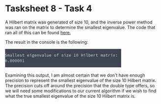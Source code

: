 # Tasksheet 8 - Task 4

A Hilbert matrix was generated of size 10, and the inverse power method was ran on the matrix to determine the smallest eigenvalue. The code that ran all of this can be found [here.](../../software/eigen/inversepowermethod_hilbert10.c)

The result in the console is the following:

![Console output](task4.png)

Examining this output, I am almost certain that we don't have enough precision to represent the smallest eigenvalue of the size 10 Hilbert matrix. The precision cuts off around the precision that the double type offers, so we will need some modifications to our current algorithm if we wish to find what the true smallest eigenvalue of the size 10 Hilbert matrix is.
